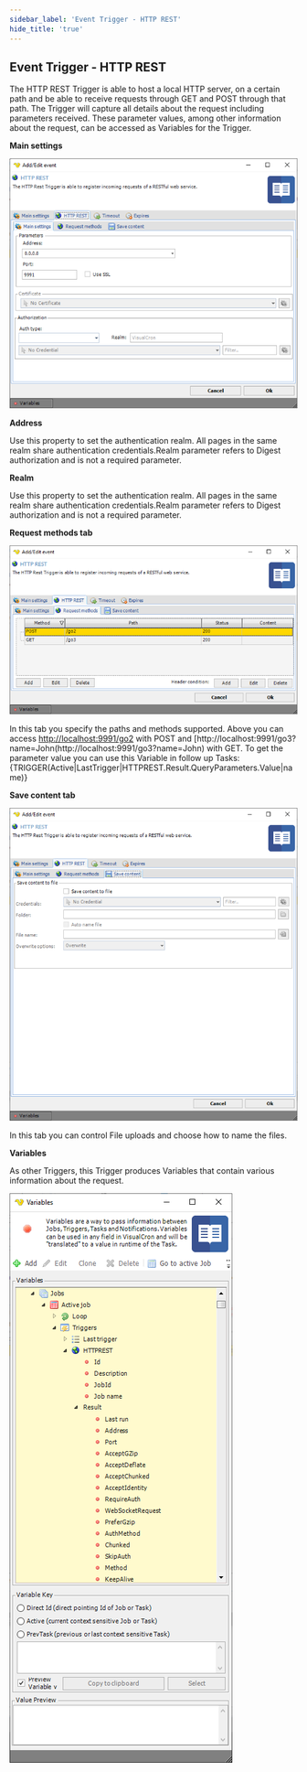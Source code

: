 ```yaml
---
sidebar_label: 'Event Trigger - HTTP REST'
hide_title: 'true'
---
```


## Event Trigger - HTTP REST

The HTTP REST Trigger is able to host a local HTTP server, on a certain path and be able to receive requests through GET and POST through that path. The Trigger will capture all details about the request including parameters received. These parameter values, among other information about the request, can be accessed as Variables for the Trigger.
 
 
**Main settings**

![](../../../static/img/httprest-mainsettings.png)

**Address**

Use this property to set the authentication realm. All pages in the same realm share authentication credentials.Realm parameter refers to Digest authorization and is not a required parameter.
 
**Realm**

Use this property to set the authentication realm. All pages in the same realm share authentication credentials.Realm parameter refers to Digest authorization and is not a required parameter.
 
**Request methods tab**

![](../../../static/img/restrequestmethods.png)

In this tab you specify the paths and methods supported. Above you can access [http://localhost:9991/go2](http://localhost:9991/go2) with POST and [http://localhost:9991/go3?name=John(http://localhost:9991/go3?name=John) with GET. To get the parameter value you can use this Variable in follow up Tasks: {TRIGGER(Active|LastTrigger|HTTPREST.Result.QueryParameters.Value|name)}
 
**Save content tab**

![](../../../static/img/httprestsavecontent.png)

In this tab you can control File uploads and choose how to name the files.
 
**Variables**

As other Triggers, this Trigger produces Variables that contain various information about the request.

![](../../../static/img/httprestvariables.png)

